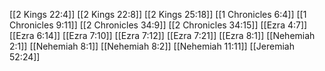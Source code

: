 [[2 Kings 22:4]]
[[2 Kings 22:8]]
[[2 Kings 25:18]]
[[1 Chronicles 6:4]]
[[1 Chronicles 9:11]]
[[2 Chronicles 34:9]]
[[2 Chronicles 34:15]]
[[Ezra 4:7]]
[[Ezra 6:14]]
[[Ezra 7:10]]
[[Ezra 7:12]]
[[Ezra 7:21]]
[[Ezra 8:1]]
[[Nehemiah 2:1]]
[[Nehemiah 8:1]]
[[Nehemiah 8:2]]
[[Nehemiah 11:11]]
[[Jeremiah 52:24]]
